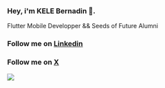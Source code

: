 ### Hey, i'm KELE Bernadin 👋.

Flutter Mobile Developper && Seeds of Future Alumni
### Follow me on [Linkedin](https://www.linkedin.com/in/bernadin-kele-b7466a246)
### Follow me on [X](https://twitter.com/kelebernadin00)
![](https://github-readme-stats.vercel.app/api?username=bernadinkele&show_icons=true&count_private=true&bg_color=0D1117&border_radius=0&hide_title=true&text_color=FFF&icon_color=296ECA&)


